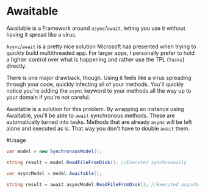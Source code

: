 Awaitable
=========

Awaitable is a Framework around `async`/`await`, letting you use it without having it spread like a virus.

`Async`/`await` is a pretty nice solution Microsoft has presented when trying to quickly build multithreaded app. For larger apps, I personally prefer to hold a tighter control over what is happening and rather use the TPL (`Tasks`) directly.

There is one major drawback, though. Using it feels like a virus spreading through your code, quickly infecting all of your methods. You'll quickly notice you're adding the `async` keyword to your methods all the way up to your domain if you're not careful.

Awaitable is a solution for this problem. By wrapping an instance using Awaitable, you'll be able to `await` synchronous methods. These are automatically turned into tasks. Methods that are already `async` will be left alone and executed as is. That way you don't have to double `await` them.


#Usage

```csharp
var model = new SynchronousModel();

string result = model.ReadFileFromDisk(); //Executed synchronously

var asyncModel = model.Awaitable();

string result = await asyncModel.ReadFileFromDisk(); //Executed asynchronously
```
